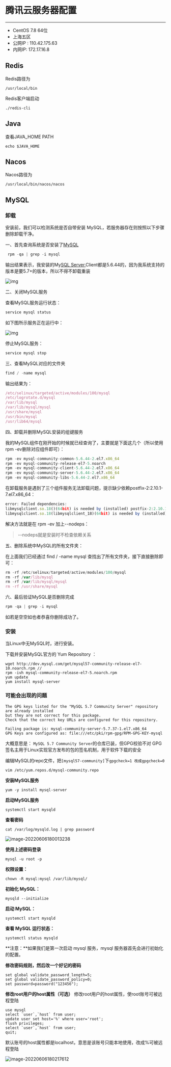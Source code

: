 # 腾讯云服务器配置  

------

- CentOS 7.8 64位
- 上海五区
- 公网IP :     110.42.175.63
- 内网IP:       172.17.16.8

## Redis

Redis路径为

```
/usr/local/bin
```

Redis客户端启动

```
./redis-cli
```

## Java

查看JAVA_HOME PATH

```
echo $JAVA_HOME
```

## Nacos

Nacos路径为

```
/usr/local/bin/nacos/nacos
```

## MySQL

### 卸载

安装前，我们可以检测系统是否自带安装 MySQL，若服务器存在则按照以下步骤删除卸载干净。

一、首先查询系统是否安装了[MySQL](https://cloud.tencent.com/product/cdb?from=10680)

```javascript
 rpm -qa | grep -i mysql
```

 输出结果表示，我安装的My[SQL Server](https://cloud.tencent.com/product/sqlserver?from=10680),Client都是5.6.44的，因为我系统支持的版本是要5.7+的版本，所以不得不卸载重装　

![img](https://ykangliblog.oss-cn-beijing.aliyuncs.com/article/9ai4t8k8jx.png)

二、关闭MySQL服务

查看MySQL服务运行状态：

```javascript
service mysql status
```

如下图所示服务正在运行中：

![img](https://ykangliblog.oss-cn-beijing.aliyuncs.com/article/x3crlkq1l2.png)

停止MySQL服务：

```javascript
service mysql stop
```

三、查看MySQL对应的文件夹

```javascript
find / -name mysql
```

 输出结果为：

```javascript
/etc/selinux/targeted/active/modules/100/mysql
/etc/logrotate.d/mysql
/var/lib/mysql
/var/lib/mysql/mysql
/usr/share/mysql
/usr/bin/mysql
/usr/lib64/mysql
```

四、卸载并删除MySQL安装的组键服务

我的MySQL组件在刚开始的时候就已经查询了，主要就是下面这几个（所以使用 rpm -ev删除对应组件即可）：

```javascript
rpm -ev mysql-community-common-5.6.44-2.el7.x86_64
rpm -ev mysql-community-release-el7-5.noarch
rpm -ev mysql-community-client-5.6.44-2.el7.x86_64
rpm -ev mysql-community-server-5.6.44-2.el7.x86_64
rpm -ev mysql-community-libs-5.6.44-2.el7.x86_64
```

在卸载服务是遇到了三个组件服务无法卸载问题，提示缺少依赖postfix-2:2.10.1-7.el7.x86_64：

```javascript
error: Failed dependencies:
libmysqlclient.so.18()(64bit) is needed by (installed) postfix-2:2.10.1-7.el7.x86_64
libmysqlclient.so.18(libmysqlclient_18)(64bit) is needed by (installed) postfix-2:2.10.1-7.el7.x86_64
```

解决方法就是在 rpm -ev 加上--nodeps：

>  --nodeps就是安装时不检查依赖关系 

五、删除系统中MySQL的所有文件夹：

在上面我们已经通过 find / -name mysql 查找出了所有文件夹，接下直接删除即可：

```javascript
rm -rf /etc/selinux/targeted/active/modules/100/mysql
rm -rf /var/lib/mysql
rm -rf /var/lib/mysql/mysql
rm -rf /usr/share/mysql
```

六、最后验证MySQL是否删除完成　

```javascript
rpm -qa | grep -i mysql
```

 如若是空空如也者恭喜你删除成功了。　

### 安装

当Linux中无MySQL时，进行安装。

下载并安装MySQL官方的 Yum Repository ：

```
wget http://dev.mysql.com/get/mysql57-community-release-el7-10.noarch.rpm //
rpm -ivh mysql-community-release-el7-5.noarch.rpm
yum update
yum install mysql-server
```

### 可能会出现的问题

```
The GPG keys listed for the "MySQL 5.7 Community Server" repository are already installed
but they are not correct for this package.
Check that the correct key URLs are configured for this repository.

Failing package is: mysql-community-server-5.7.37-1.el7.x86_64
GPG Keys are configured as: file:///etc/pki/rpm-gpg/RPM-GPG-KEY-mysql
```

大概意思是：
`MySQL 5.7 Community Server`的仓库已装，但GPG校验不对
GPG签名主用于Linux实现官方发布的包的签名机制，用于软件下载的安全

编辑MySQL的repo文件，把`[mysql57-community]`下`gpgcheck=1 改成gpgcheck=0`

```
vim /etc/yum.repos.d/mysql-community.repo
```

**安装MySQL服务**

```
yum -y install mysql-server
```

**启动MySQL服务**

```
systemctl start mysqld
```

**查看密码**

```
cat /var/log/mysqld.log | grep password
```

![image-20220606180013238](https://ykangliblog.oss-cn-beijing.aliyuncs.com/article/image-20220606180013238.png)

**使用上述密码登录**

```
mysql -u root -p
```

**权限设置：**

```
chown -R mysql:mysql /var/lib/mysql/
```

**初始化 MySQL：**

```
mysqld --initialize
```

**启动 MySQL：**

```
systemctl start mysqld
```

**查看 MySQL 运行状态：**

```
systemctl status mysqld
```

**注意：**如果我们是第一次启动 mysql 服务，mysql 服务器首先会进行初始化的配置。

**修改密码规则，然后改一个好记的密码**

```
set global validate_password_length=5;
set global validate_password_policy=0;
set password=password("123456");
```


**修改root用户的host属性（可选）**
修改root用户的host属性，使root账号可被远程登陆

```
use mysql
select `user`,`host` from user;
update user set host='%' where user='root';
flush privileges;
select `user`,`host` from user;
quit;
```


默认账号的host属性都是localhost，意思是该账号只能本地使用，改成%可被远程登陆

![image-20220606180217612](https://ykangliblog.oss-cn-beijing.aliyuncs.com/article/image-20220606180217612.png)
